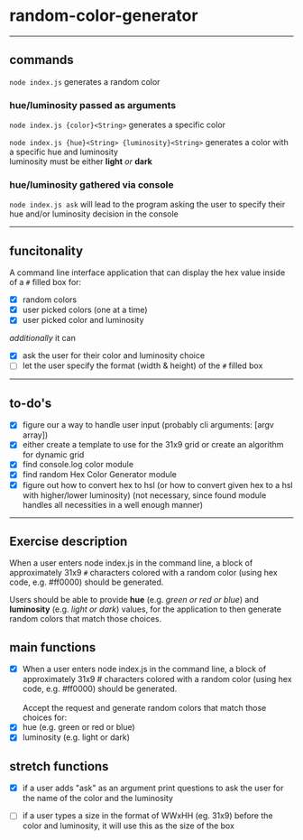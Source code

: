 # random-color-generator

---

## commands

`node index.js` generates a random color

### hue/luminosity passed as arguments

`node index.js {color}<String>` generates a specific color

`node index.js {hue}<String> {luminosity}<String>` generates a color with a specific hue and luminosity\
luminosity must be either **light** _or_ **dark**

### hue/luminosity gathered via console
`node index.js ask` will lead to the program asking the user to specify their hue and/or luminosity decision in the console

---

## funcitonality

A command line interface application that can display the hex value inside of a `#` filled box for:

- [X] random colors 
- [X] user picked colors (one at a time)
- [X] user picked color and luminosity

_additionally_ it can

- [X] ask the user for their color and luminosity choice
- [ ] let the user specify the format (width & height) of the `#` filled box

---

## to-do's

- [X] figure our a way to handle user input (probably cli arguments: [argv array])
- [X] either create a template to use for the 31x9 grid or create an algorithm for dynamic grid
- [X] find console.log color module
- [X] find random Hex Color Generator module
- [X] figure out how to convert hex to hsl (or how to convert given hex to a hsl with higher/lower luminosity) (not necessary, since found module handles all necessities in a well enough manner)

---

## Exercise description

When a user enters node index.js in the command line, a block of approximately 31x9 `#` characters colored with a random color (using hex code, e.g. #ff0000) should be generated.

Users should be able to provide **hue** (e.g. _green or red or blue_) and **luminosity** (e.g. _light or dark_) values, for the application to then generate random colors that match those choices.

## main functions
- [X] When a user enters node index.js in the command line, a block of approximately 31x9 # characters colored with a random color (using hex code, e.g. #ff0000) should be generated.\
\
 Accept the request and generate random colors that match those choices for:
- [x] hue (e.g. green or red or blue)
- [x] luminosity (e.g. light or dark)

## stretch functions

- [X] if a user adds "ask" as an argument print questions to ask the user for the name of the color and the luminosity
- [ ] if a user types a size in the format of WWxHH (eg. 31x9) before the color and luminosity, it will use this as the size of the box

